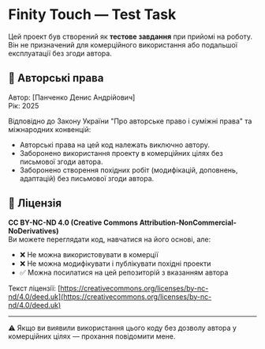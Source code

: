 # Finity Touch — Test Task

Цей проект був створений як **тестове завдання** при прийомі на роботу.  
Він не призначений для комерційного використання або подальшої експлуатації без згоди автора.

## 📌 Авторські права
Автор: [Панченко Денис Андрійович]  
Рік: 2025  

Відповідно до Закону України "Про авторське право і суміжні права" та міжнародних конвенцій:
- Авторські права на цей код належать виключно автору.
- Заборонено використання проекту в комерційних цілях без письмової згоди автора.
- Заборонено створення похідних робіт (модифікацій, доповнень, адаптацій) без письмової згоди автора.

## 📑 Ліцензія
**CC BY-NC-ND 4.0 (Creative Commons Attribution-NonCommercial-NoDerivatives)**  
Ви можете переглядати код, навчатися на його основі, але:
- ❌ Не можна використовувати в комерції  
- ❌ Не можна модифікувати і публікувати похідні проекти  
- ✅ Можна посилатися на цей репозиторій з вказанням автора  

Текст ліцензії: [https://creativecommons.org/licenses/by-nc-nd/4.0/deed.uk](https://creativecommons.org/licenses/by-nc-nd/4.0/deed.uk)

---

⚠️ Якщо ви виявили використання цього коду без дозволу автора у комерційних цілях — прохання повідомити мене.
